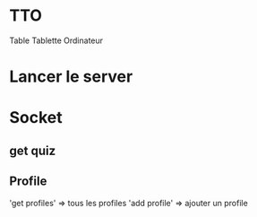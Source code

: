 # TTO
Table Tablette Ordinateur

# Lancer le server

# Socket 
## get quiz


## Profile
'get profiles' => tous les profiles 
'add profile' => ajouter un profile
